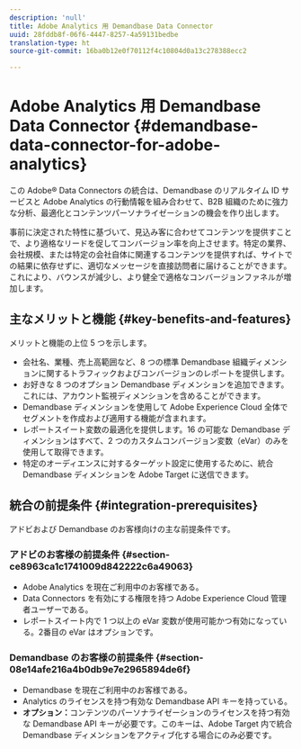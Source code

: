 ```yaml
---
description: 'null'
title: Adobe Analytics 用 Demandbase Data Connector
uuid: 28fddb8f-06f6-4447-8257-4a59131bedbe
translation-type: ht
source-git-commit: 16ba0b12e0f70112f4c10804d0a13c278388ecc2

---
```



# Adobe Analytics 用 Demandbase Data Connector {#demandbase-data-connector-for-adobe-analytics}

この Adobe® Data Connectors の統合は、Demandbase のリアルタイム ID サービスと Adobe Analytics の行動情報を組み合わせて、B2B 組織のために強力な分析、最適化とコンテンツパーソナライゼーションの機会を作り出します。

事前に決定された特性に基づいて、見込み客に合わせてコンテンツを提供すことで、より適格なリードを促してコンバージョン率を向上させます。特定の業界、会社規模、または特定の会社自体に関連するコンテンツを提供すれば、サイトでの結果に依存せずに、適切なメッセージを直接訪問者に届けることができます。これにより、バウンスが減少し、より健全で適格なコンバージョンファネルが増加します。

## 主なメリットと機能 {#key-benefits-and-features}

メリットと機能の上位 5 つを示します。

* 会社名、業種、売上高範囲など、8 つの標準 Demandbase 組織ディメンションに関するトラフィックおよびコンバージョンのレポートを提供します。
* お好きな 8 つのオプション Demandbase ディメンションを追加できます。これには、アカウント監視ディメンションを含めることができます。
* Demandbase ディメンションを使用して Adobe Experience Cloud 全体でセグメントを作成および適用する機能が含まれます。
* レポートスイート変数の最適化を提供します。16 の可能な Demandbase ディメンションはすべて、2 つのカスタムコンバージョン変数（eVar）のみを使用して取得できます。
* 特定のオーディエンスに対するターゲット設定に使用するために、統合 Demandbase ディメンションを Adobe Target に送信できます。

## 統合の前提条件 {#integration-prerequisites}

アドビおよび Demandbase のお客様向けの主な前提条件です。

### アドビのお客様の前提条件 {#section-ce8963ca1c1741009d842222c6a49063}

* Adobe Analytics を現在ご利用中のお客様である。
* Data Connectors を有効にする権限を持つ Adobe Experience Cloud 管理者ユーザーである。
* レポートスイート内で 1 つ以上の eVar 変数が使用可能かつ有効になっている。2番目の eVar はオプションです。

### Demandbase のお客様の前提条件 {#section-08e14afe216a4b0db9e7e2965894de6f}

* Demandbase を現在ご利用中のお客様である。
* Analytics のライセンスを持つ有効な Demandbase API キーを持っている。
* **オプション：**&#x200B;コンテンツのパーソナライゼーションのライセンスを持つ有効な Demandbase API キーが必要です。このキーは、Adobe Target 内で統合 Demandbase ディメンションをアクティブ化する場合にのみ必要です。
